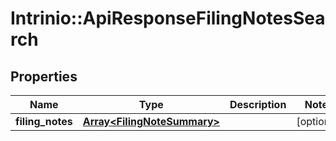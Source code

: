 # Intrinio::ApiResponseFilingNotesSearch

## Properties
Name | Type | Description | Notes
------------ | ------------- | ------------- | -------------
**filing_notes** | [**Array&lt;FilingNoteSummary&gt;**](FilingNoteSummary.md) |  | [optional] 


